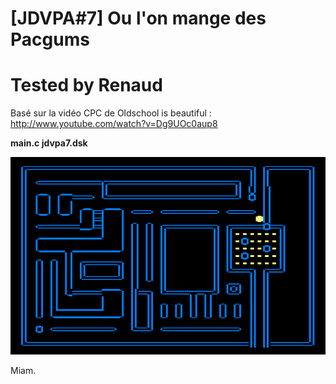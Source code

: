 # [JDVPA#7] Ou l'on mange des Pacgums
# Tested by Renaud

Basé sur la vidéo CPC de Oldschool is beautiful : http://www.youtube.com/watch?v=Dg9UOc0aup8

__main.c jdvpa7.dsk__

![JDVPA7.dsk.png](JDVPA7.dsk.png)

Miam.